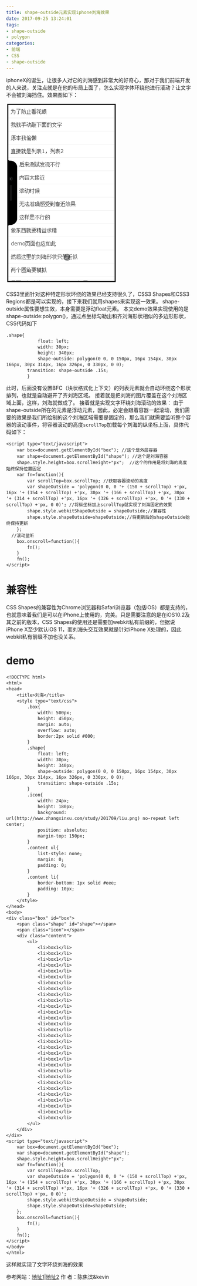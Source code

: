 ```yaml
---
title: shape-outside元素实现iphone刘海效果
date: 2017-09-25 13:24:01
tags: 
- shape-outside
- polygon
categories:
- 前端
- CSS
- shape-outside
---
```

iphoneX的诞生，让很多人对它的刘海感到非常大的好奇心，那对于我们前端开发的人来说，关注点就是在他的布局上面了，怎么实现字体环绕他进行滚动？让文字不会被刘海挡住。<!--more-->效果图如下：

![image](https://raw.githubusercontent.com/chenjiaobin/chenjiaobin.github.io/Source/themes/raytaylorism/source/css/images/shape.gif)

CSS3里面针对这种特定形状环绕的效果已经支持很久了，CSS3 Shapes和CSS3 Regions都是可以实现的，接下来我们就用shapes来实现这一效果。
shape-outside属性要想生效，本身需要是浮动float元素。
本文demo效果实现使用的是shape-outside:polygon()，通过点坐标勾勒出和齐刘海形状相似的多边形形状，CSS代码如下
```
.shape{
			float: left;
			width: 30px;
			height: 340px;
			shape-outside: polygon(0 0, 0 150px, 16px 154px, 30px 166px, 30px 314px, 16px 326px, 0 330px, 0 0);
    	transition: shape-outside .15s;
		}
```
此时，后面没有设置BFC（块状格式化上下文）的列表元素就会自动环绕这个形状排列，也就是自动避开了齐刘海区域。
接着就是把刘海的图片覆盖在这个刘海区域上面，这样，刘海就做成了。
接着就是实现文字环绕刘海滚动的效果：
由于shape-outside所在的元素是浮动元素，因此，必定会跟着容器一起滚动，我们需要的效果是我们所绘制的这个刘海区域需要是固定的，那么我们就需要监听整个容器的滚动事件，将容器滚动的高度`scrollTop`加载每个刘海的纵坐标上面，具体代码如下：
```
<script type="text/javascript">
	var box=document.getElementById("box"); //这个是外层容器
	var shape=document.getElementById("shape"); //这个是刘海容器
	shape.style.height=box.scrollHeight+"px";  //这个的作用是将刘海的高度始终保持位置固定
	var fn=function(){
		var scrollTop=box.scrollTop; //获取容器滚动的高度
		var shapeOutside = 'polygon(0 0, 0 '+ (150 + scrollTop) +'px, 16px '+ (154 + scrollTop) +'px, 30px '+ (166 + scrollTop) +'px, 30px '+ (314 + scrollTop) +'px, 16px '+ (326 + scrollTop) +'px, 0 '+ (330 + scrollTop) +'px, 0 0)'; //将纵坐标加上scrollTop就实现了刘海固定的效果
		shape.style.webkitShapeOutside = shapeOutside;//兼容性
		shape.style.shapeOutside=shapeOutside;//将更新后的shapeOutside始终保持更新
	};
  //滚动监听
	box.onscroll=function(){
		fn(); 
	}
	fn();
</script>
```
# 兼容性
CSS Shapes的兼容性为Chrome浏览器和Safari浏览器（包括iOS）都是支持的，也就意味着我们是可以在iPhone上使用的，完美。只是需要注意的是在iOS10.2及其之前的版本，CSS Shapes的使用还是需要加webkit私有前缀的，但据说iPhone X至少默认iOS 11，而刘海头交互效果就是针对iPhone X处理的，因此webkit私有前缀不加也没关系。
# demo
```
<!DOCTYPE html>
<html>
<head>
	<title>刘海</title>
	<style type="text/css">
		.box{
			width: 500px;
			height: 450px;
			margin: auto;
			overflow: auto;
			border:2px solid #000;
		}
		.shape{
			float: left;
			width: 30px;
			height: 340px;
			shape-outside: polygon(0 0, 0 150px, 16px 154px, 30px 166px, 30px 314px, 16px 326px, 0 330px, 0 0);
    		transition: shape-outside .15s;
		}
		.icon{
			width: 24px;
			height: 180px;
			background: url(http://www.zhangxinxu.com/study/201709/liu.png) no-repeat left center;
			position: absolute;
			margin-top: 150px;
		}
		.content ul{
			list-style: none;
			margin: 0;
			padding: 0;
		}
		.content li{
			border-bottom: 1px solid #eee;
			padding: 10px;
		}
	</style>
</head>
<body>
<div class="box" id="box">
	<span class="shape" id="shape"></span>
	<span class="icon"></span>
	<div class="content">
		<ul>
			<li>box1</li>
			<li>box1</li>
			<li>box1</li>
			<li>box1</li>
			<li>box1</li>
			<li>box1</li>
			<li>box1</li>
			<li>box1</li>
			<li>box1</li>
			<li>box1</li>
			<li>box1</li>
			<li>box1</li>
			<li>box1</li>
			<li>box1</li>
			<li>box1</li>
			<li>box1</li>
			<li>box1</li>
			<li>box1</li>
			<li>box1</li>
			<li>box1</li>
			<li>box1</li>
			<li>box1</li>
			<li>box1</li>
			<li>box1</li>
			<li>box1</li>
			<li>box1</li>
			<li>box1</li>
			<li>box1</li>
			<li>box1</li>
			<li>box1</li>
		</ul>
	</div>
</div>
<script type="text/javascript">
	var box=document.getElementById("box");
	var shape=document.getElementById("shape");
	shape.style.height=box.scrollHeight+"px";
	var fn=function(){
		var scrollTop=box.scrollTop;
		var shapeOutside = 'polygon(0 0, 0 '+ (150 + scrollTop) +'px, 16px '+ (154 + scrollTop) +'px, 30px '+ (166 + scrollTop) +'px, 30px '+ (314 + scrollTop) +'px, 16px '+ (326 + scrollTop) +'px, 0 '+ (330 + scrollTop) +'px, 0 0)';
		shape.style.webkitShapeOutside = shapeOutside;
		shape.style.shapeOutside=shapeOutside;
	};
	box.onscroll=function(){
		fn();
	}
	fn();
</script>
</body>
</html>
```
这样就实现了文字环绕刘海的效果

参考网站：[地址1](http://www.zhangxinxu.com/wordpress/2017/09/css-shapes-outside-iphone-x-head/)|[地址2](http://mp.weixin.qq.com/s?__biz=MjM5MTA1MjAxMQ==&mid=2651226995&idx=1&sn=502119ff834717266d738fcbda8f6af7&chksm=bd495af78a3ed3e127c9a186afe3bf9587a8c4b1dc4c1f11a936f31280ea5771c0d8cd21a949&scene=0#rd)
作 者：陈焦滨&kevin
